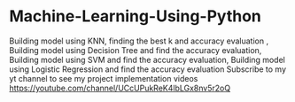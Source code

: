 # Machine-Learning-Using-Python
Building model using KNN, finding the best k and accuracy evaluation , Building model using Decision Tree and find the accuracy evaluation, Building model using SVM and find the accuracy evaluation, Building model using Logistic Regression and find the accuracy evaluation
Subscribe to my yt channel to see my project implementation videos https://youtube.com/channel/UCcUPukReK4lbLGx8nv5r2oQ
